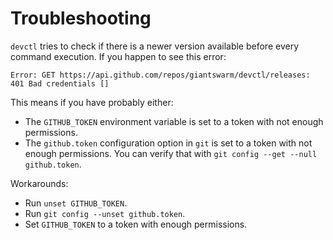 # Troubleshooting

`devctl` tries to check if there is a newer version available before every command execution. If you happen to see this error:

```nohighlight
Error: GET https://api.github.com/repos/giantswarm/devctl/releases: 401 Bad credentials []
```

This means if you have probably either:

- The `GITHUB_TOKEN` environment variable is set to a token with not enough permissions.
- The `github.token` configuration option in `git` is set to a token with not enough permissions. You can verify that with `git config --get --null github.token`.

Workarounds:

- Run `unset GITHUB_TOKEN`.
- Run `git config --unset github.token`.
- Set `GITHUB_TOKEN` to a token with enough permissions.
